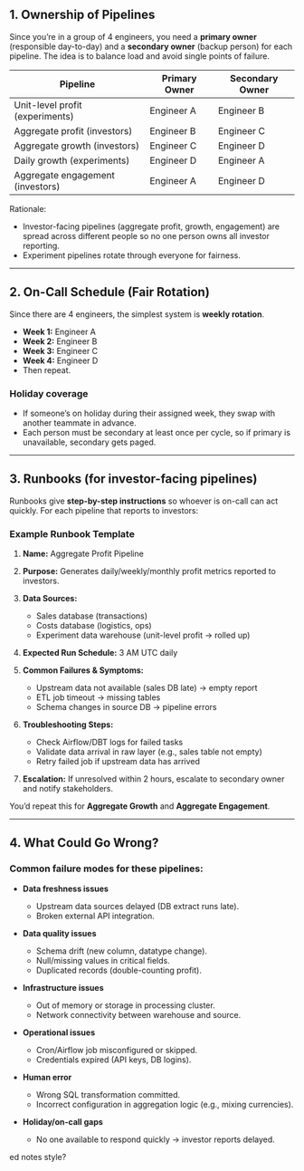 ## 1. Ownership of Pipelines

Since you’re in a group of 4 engineers, you need a **primary owner** (responsible day-to-day) and a **secondary owner** (backup person) for each pipeline. The idea is to balance load and avoid single points of failure.

| Pipeline                         | Primary Owner | Secondary Owner |
| -------------------------------- | ------------- | --------------- |
| Unit-level profit (experiments)  | Engineer A    | Engineer B      |
| Aggregate profit (investors)     | Engineer B    | Engineer C      |
| Aggregate growth (investors)     | Engineer C    | Engineer D      |
| Daily growth (experiments)       | Engineer D    | Engineer A      |
| Aggregate engagement (investors) | Engineer A    | Engineer D      |

Rationale:

* Investor-facing pipelines (aggregate profit, growth, engagement) are spread across different people so no one person owns all investor reporting.
* Experiment pipelines rotate through everyone for fairness.

---

## 2. On-Call Schedule (Fair Rotation)

Since there are 4 engineers, the simplest system is **weekly rotation**.

* **Week 1:** Engineer A
* **Week 2:** Engineer B
* **Week 3:** Engineer C
* **Week 4:** Engineer D
* Then repeat.

### Holiday coverage

* If someone’s on holiday during their assigned week, they swap with another teammate in advance.
* Each person must be secondary at least once per cycle, so if primary is unavailable, secondary gets paged.

---

## 3. Runbooks (for investor-facing pipelines)

Runbooks give **step-by-step instructions** so whoever is on-call can act quickly. For each pipeline that reports to investors:

### Example Runbook Template

1. **Name:** Aggregate Profit Pipeline
2. **Purpose:** Generates daily/weekly/monthly profit metrics reported to investors.
3. **Data Sources:**

   * Sales database (transactions)
   * Costs database (logistics, ops)
   * Experiment data warehouse (unit-level profit → rolled up)
4. **Expected Run Schedule:** 3 AM UTC daily
5. **Common Failures & Symptoms:**

   * Upstream data not available (sales DB late) → empty report
   * ETL job timeout → missing tables
   * Schema changes in source DB → pipeline errors
6. **Troubleshooting Steps:**

   * Check Airflow/DBT logs for failed tasks
   * Validate data arrival in raw layer (e.g., sales table not empty)
   * Retry failed job if upstream data has arrived
7. **Escalation:** If unresolved within 2 hours, escalate to secondary owner and notify stakeholders.

You’d repeat this for **Aggregate Growth** and **Aggregate Engagement**.

---

## 4. What Could Go Wrong?

### Common failure modes for these pipelines:

* **Data freshness issues**

  * Upstream data sources delayed (DB extract runs late).
  * Broken external API integration.

* **Data quality issues**

  * Schema drift (new column, datatype change).
  * Null/missing values in critical fields.
  * Duplicated records (double-counting profit).

* **Infrastructure issues**

  * Out of memory or storage in processing cluster.
  * Network connectivity between warehouse and source.

* **Operational issues**

  * Cron/Airflow job misconfigured or skipped.
  * Credentials expired (API keys, DB logins).

* **Human error**

  * Wrong SQL transformation committed.
  * Incorrect configuration in aggregation logic (e.g., mixing currencies).

* **Holiday/on-call gaps**

  * No one available to respond quickly → investor reports delayed.

ed notes style?
